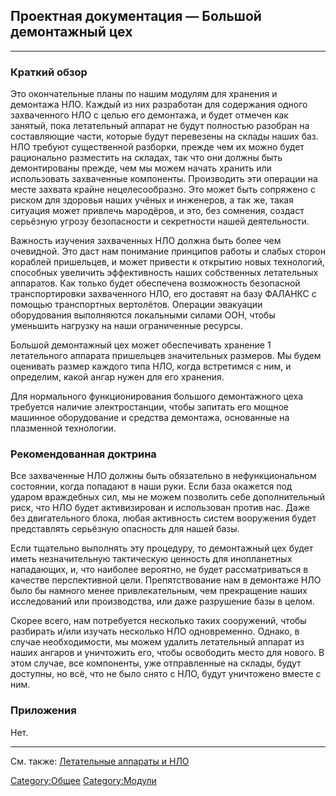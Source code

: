 ## Проектная документация — Большой демонтажный цех

------------------------------------------------------------------------

### Краткий обзор

Это окончательные планы по нашим модулям для хранения и демонтажа НЛО.
Каждый из них разработан для содержания одного захваченного НЛО с целью
его демонтажа, и будет отмечен как занятый, пока летательный аппарат не
будут полностью разобран на составляющие части, которые будут перевезены
на склады наших баз. НЛО требуют существенной разборки, прежде чем их
можно будет рационально разместить на складах, так что они должны быть
демонтированы прежде, чем мы можем начать хранить или использовать
захваченные компоненты. Производить эти операции на месте захвата крайне
нецелесообразно. Это может быть сопряжено с риском для здоровья наших
учёных и инженеров, а так же, такая ситуация может привлечь мародёров, и
это, без сомнения, создаст серьёзную угрозу безопасности и секретности
нашей деятельности.

Важность изучения захваченных НЛО должна быть более чем очевидной. Это
даст нам понимание принципов работы и слабых сторон кораблей пришельцев,
и может привести к открытию новых технологий, способных увеличить
эффективность наших собственных летательных аппаратов. Как только будет
обеспечена возможность безопасной транспортировки захваченного НЛО, его
доставят на базу ФАЛАНКС с помощью транспортных вертолётов. Операции
эвакуации оборудования выполняются локальными силами ООН, чтобы
уменьшить нагрузку на наши ограниченные ресурсы.

Большой демонтажный цех может обеспечивать хранение 1 летательного
аппарата пришельцев значительных размеров. Мы будем оценивать размер
каждого типа НЛО, когда встретимся с ним, и определим, какой ангар нужен
для его хранения.

Для нормального функционирования большого демонтажного цеха требуется
наличие электростанции, чтобы запитать его мощное машинное оборудование
и средства демонтажа, основанные на плазменной технологии.

### Рекомендованная доктрина

Все захваченные НЛО должны быть обязательно в нефункциональном
состоянии, когда попадают в наши руки. Если база окажется под ударом
враждебных сил, мы не можем позволить себе дополнительный риск, что НЛО
будет активизирован и использован против нас. Даже без двигательного
блока, любая активность систем вооружения будет представлять серьёзную
опасность для нашей базы.

Если тщательно выполнять эту процедуру, то демонтажный цех будет иметь
незначительную тактическую ценность для инопланетных нападающих, и, что
наиболее вероятно, не будет рассматриваться в качестве перспективной
цели. Препятствование нам в демонтаже НЛО было бы намного менее
привлекательным, чем прекращение наших исследований или производства,
или даже разрушение базы в целом.

Скорее всего, нам потребуется несколько таких сооружений, чтобы
разбирать и/или изучать несколько НЛО одновременно. Однако, в случае
необходимости, мы можем удалить летательный аппарат из наших ангаров и
уничтожить его, чтобы освободить место для нового. В этом случае, все
компоненты, уже отправленные на склады, будут доступны, но всё, что не
было снято с НЛО, будут уничтожено вместе с ним.

### Приложения

Нет.

------------------------------------------------------------------------

См. также: [Летательные аппараты и
НЛО](Летательные_аппараты_и_НЛО "wikilink")

[Category:Общее](Category:Общее "wikilink")
[Category:Модули](Category:Модули "wikilink")